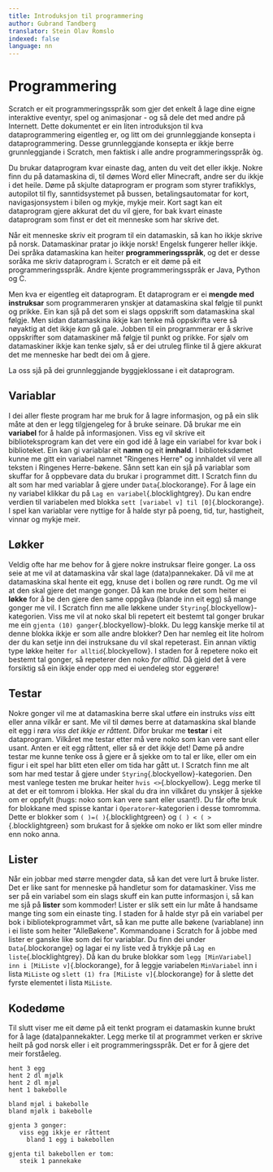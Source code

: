 ```yaml
---
title: Introduksjon til programmering
author: Gubrand Tandberg
translator: Stein Olav Romslo
indexed: false
language: nn
---
```



# Programmering

Scratch er eit programmeringsspråk som gjer det enkelt å lage dine eigne
interaktive eventyr, spel og animasjonar - og så dele det med andre på
Internett. Dette dokumentet er ein liten introduksjon til kva dataprogrammering
eigentleg er, og litt om dei grunnleggjande konsepta i dataprogrammering. Desse
grunnleggjande konsepta er ikkje berre grunnleggjande i Scratch, men faktisk i
alle andre programmeringsspråk òg.

Du brukar dataprogram kvar einaste dag, anten du veit det eller ikkje. Nokre
finn du på datamaskina di, til dømes Word eller Minecraft, andre ser du ikkje i
det heile. Døme på skjulte dataprogram er program som styrer trafikklys,
autopilot til fly, sanntidsystemet på bussen, betalingsautomatar for kort,
navigasjonsystem i bilen og mykje, mykje meir. Kort sagt kan eit dataprogram
gjere akkurat det du vil gjere, for bak kvart einaste dataprogram som finst er
det eit menneske som har skrive det.

Når eit menneske skriv eit program til ein datamaskin, så kan ho ikkje skrive på
norsk. Datamaskinar pratar jo ikkje norsk! Engelsk fungerer heller ikkje. Dei
språka datamaskina kan heiter __programmeringsspråk__, og det er desse soråka me
skriv dataprogram i. Scratch er eit døme på eit programmeringsspråk. Andre
kjente programmeringsspråk er Java, Python og C.

Men kva er eigentleg eit dataprogram. Et dataprogram er ei __mengde med
instruksar__ som programmeraren ynskjer at datamaskina skal følgje til punkt og
prikke. Ein kan sjå på det som ei slags oppskrift som datamaskina skal følgje.
Men sidan datamaskina ikkje kan tenke må oppskrifta vere så nøyaktig at det
ikkje *kan* gå gale. Jobben til ein programmerar er å skrive oppskrifter som
datamaskiner må følgje til punkt og prikke. For sjølv om datamaskiner ikkje kan
tenke sjølv, så er dei utruleg flinke til å gjere akkurat det me menneske har
bedt dei om å gjere.

La oss sjå på dei grunnleggjande byggjeklossane i eit dataprogram.

## Variablar

I dei aller fleste program har me bruk for å lagre informasjon, og på ein slik
måte at den er legg tilgjengeleg for å bruke seinare. Då brukar me ein
__variabel__ for å halde på informasjonen. Viss eg vil skrive eit
biblioteksprogram kan det vere ein god idé å lage ein variabel for kvar bok i
biblioteket. Ein kan gi variablar eit __namn__ og eit __innhald__. I
biblioteksdømet kunne me gitt ein variabel namnet "Ringenes Herre" og innhaldet
vil vere all teksten i Ringenes Herre-bøkene. Sånn sett kan ein sjå på variablar
som skuffar for å oppbevare data du brukar i programmet ditt. I Scratch finn du
alt som har med variablar å gjere under `Data`{.blockorange}. For å lage ein ny
variabel klikkar du på `Lag en variabel`{.blocklightgrey}. Du kan endre verdien
til variabelen med blokka `sett [variabel v] til [0]`{.blockorange}. I spel kan
variablar vere nyttige for å halde styr på poeng, tid, tur, hastigheit, vinnar
og mykje meir.

## Løkker

Veldig ofte har me behov for å gjere nokre instruksar fleire gonger. La oss seie
at me vil at datamaskina vår skal lage (data)pannekaker. Då vil me at
datamaskina skal hente eit egg, knuse det i bollen og røre rundt. Og me vil at
den skal gjere det mange gonger. Då kan me bruke det som heiter ei __løkke__ for
å be den gjere den same oppgåva (blande inn eit egg) så mange gonger me vil. I
Scratch finn me alle løkkene under `Styring`{.blockyellow}-kategorien. Viss me
vil at noko skal bli repetert eit bestemt tal gonger brukar me ein `gjenta (10)
ganger`{.blockyellow}-blokk. Du legg kanskje merke til at denne blokka ikkje er
som alle andre blokker? Den har nemleg eit lite holrom der du kan setje inn dei
instruksane du vil skal repeterast. Ein annan viktig type løkke heiter `for
alltid`{.blockyellow}. I staden for å repetere noko eit bestemt tal gonger, så
repeterer den noko *for alltid*. Då gjeld det å vere forsiktig så ein ikkje
ender opp med ei uendeleg stor eggerøre!

## Testar

Nokre gonger vil me at datamaskina berre skal utføre ein instruks *viss* eitt
eller anna vilkår er sant. Me vil til dømes berre at datamaskina skal blande eit
egg i røra *viss det ikkje er råttent*. Difor brukar me __testar__ i eit
dataprogram. Vilkåret me testar etter må vere noko som kan vere sant eller
usant. Anten er eit egg råttent, eller så er det ikkje det! Døme på andre testar
me kunne tenke oss å gjere er å sjekke om to tal er like, eller om ein figur i
eit spel har blitt eten eller om tida har gått ut. I Scratch finn me alt som har
med testar å gjere under `Styring`{.blockyellow}-kategorien. Den mest vanlege
testen me brukar heiter `hvis <>`{.blockyellow}. Legg merke til at det er eit
tomrom i blokka. Her skal du dra inn vilkåret du ynskjer å sjekke om er oppfylt
(hugs: noko som kan vere sant eller usant!). Du får ofte bruk for blokkane med
spisse kantar i `Operatorer`-kategorien i desse tomromma. Dette er blokker som
`( )=( )`{.blocklightgreen} og `( ) < ( >`{.blocklightgreen} som brukast for å
sjekke om noko er likt som eller mindre enn noko anna.

## Lister

Når ein jobbar med større mengder data, så kan det vere lurt å bruke lister. Det
er like sant for menneske på handletur som for datamaskiner. Viss me ser på ein
variabel som ein slags skuff ein kan putte informasjon i, så kan me sjå på
__lister__ som kommoder! Lister er slik sett ein lur måte å handsame mange ting
som ein einaste ting. I staden for å halde styr på ein variabel per bok i
bibliotekprogrammet vårt, så kan me putte alle bøkene (variablane) inn i ei
liste som heiter "AlleBøkene". Kommandoane i Scratch for å jobbe med lister er
ganske like som dei for variablar. Du finn dei under `Data`{.blockorange} og
lagar ei ny liste ved å trykkje på `Lag en liste`{.blocklightgrey}. Då kan du
bruke blokkar som `legg [MinVariabel] inn i [MiListe v]`{.blockorange}, for å
leggje variabelen `MinVariabel` inn i lista `MiListe` og `slett (1) fra [MiListe
v]`{.blockorange} for å slette det fyrste elementet i lista `MiListe`.

## Kodedøme

Til slutt viser me eit døme på eit tenkt program ei datamaskin kunne brukt for å
lage (data)pannekakter. Legg merke til at programmet verken er skrive heilt på
god norsk eller i eit programmeringsspråk. Det er for å gjere det meir
forståeleg.

```text
hent 3 egg
hent 2 dl mjølk
hent 2 dl mjøl
hent 1 bakebolle

bland mjøl i bakebolle
bland mjølk i bakebolle

gjenta 3 gonger:
   viss egg ikkje er råttent
     bland 1 egg i bakebollen

gjenta til bakebollen er tom:
   steik 1 pannekake
```
